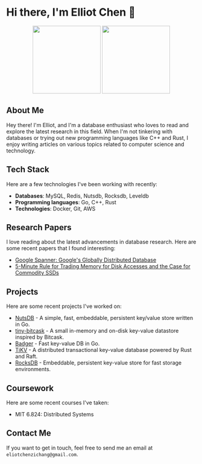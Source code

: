 # Hi there, I'm Elliot Chen 👋

<p align="center">
  <img height="180em" src="https://github-readme-stats.vercel.app/api?username=elliotchenzichang&show_icons=true&hide_border=true&&count_private=true&include_all_commits=true&theme=dracula" />
  <img height="180em" src="https://github-readme-stats.vercel.app/api/top-langs/?username=elliotchenzichang&exclude_repo=KNN-Image-Classification&show_icons=true&hide_border=true&layout=compact&langs_count=8&theme=dracula"/>
</p>

## About Me

Hey there! I'm Elliot, and I'm a database enthusiast who loves to read and explore the latest research in this field. When I'm not tinkering with databases or trying out new programming languages like C++ and Rust, I enjoy writing articles on various topics related to computer science and technology.

## Tech Stack

Here are a few technologies I've been working with recently:

- **Databases**: MySQL, Redis, Nutsdb, Rocksdb, Leveldb
- **Programming languages**: Go, C++, Rust
- **Technologies**: Docker, Git, AWS

## Research Papers

I love reading about the latest advancements in database research. Here are some recent papers that I found interesting:

- [Google Spanner: Google's Globally Distributed Database](https://static.googleusercontent.com/media/research.google.com/en//archive/spanner-osdi2012.pdf)
- [5-Minute Rule for Trading Memory for Disk Accesses and the Case for Commodity SSDs](https://www.usenix.org/conference/fast11/technical-sessions/presentation/jiang)

## Projects

Here are some recent projects I've worked on:

- [NutsDB](https://github.com/xujiajun/nutsdb) - A simple, fast, embeddable, persistent key/value store written in Go.
- [tiny-bitcask](https://github.com/elliotchenzichang/tiny-bitcask) - A small in-memory and on-disk key-value datastore inspired by Bitcask.
- [Badger](https://github.com/dgraph-io/badger) - Fast key-value DB in Go.
- [TiKV](https://github.com/tikv/tikv) - A distributed transactional key-value database powered by Rust and Raft.
- [RocksDB](https://github.com/facebook/rocksdb) - Embeddable, persistent key-value store for fast storage environments.

## Coursework

Here are some recent courses I've taken:

- MIT 6.824: Distributed Systems

## Contact Me

If you want to get in touch, feel free to send me an email at `eliotchenzichang@gmail.com`.
